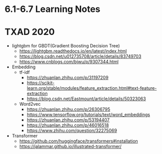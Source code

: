 # 6.1-6.7 Learning Notes

# TXAD 2020

+ lightgbm for GBDT(Gradient Boosting Decision Tree) 
  + https://lightgbm.readthedocs.io/en/latest/index.html
  + https://blog.csdn.net/u012735708/article/details/83749703
  + https://www.cnblogs.com/bjwu/p/9307344.html
+ Embedding
  + tf-idf
    + https://zhuanlan.zhihu.com/p/31197209
    + https://scikit-learn.org/stable/modules/feature_extraction.html#text-feature-extraction
    + https://blog.csdn.net/Eastmount/article/details/50323063
  + Word2vec
    + https://zhuanlan.zhihu.com/p/26306795
    + https://www.tensorflow.org/tutorials/text/word_embeddings
    + https://zhuanlan.zhihu.com/p/53194407
    + https://zhuanlan.zhihu.com/p/46016518
    + https://www.zhihu.com/question/32275069
+ Transformer
  + https://github.com/huggingface/transformers#installation
  + https://jalammar.github.io/illustrated-transformer/